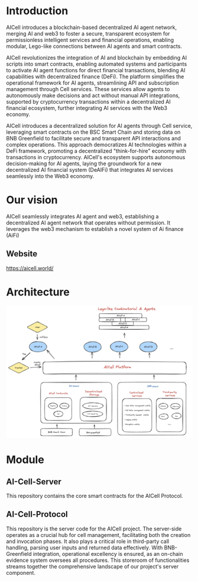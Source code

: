 # Introduction
AICell introduces a blockchain-based decentralized AI agent network, merging AI and web3 to foster a secure, transparent ecosystem for permissionless intelligent services and financial operations, enabling modular, Lego-like connections between AI agents and smart contracts.

AICell revolutionizes the integration of AI and blockchain by embedding AI scripts into smart contracts, enabling automated systems and participants to activate AI agent functions for direct financial transactions, blending AI capabilities with decentralized finance (DeFi). The platform simplifies the operational framework for AI agents, streamlining API and subscription management through Cell services. These services allow agents to autonomously make decisions and act without manual API integrations, supported by cryptocurrency transactions within a decentralized AI financial ecosystem, further integrating AI services with the Web3 economy.

AICell introduces a decentralized solution for AI agents through Cell service, leveraging smart contracts on the BSC Smart Chain and storing data on BNB Greenfield to facilitate secure and transparent API interactions and complex operations. This approach democratizes AI technologies within a DeFi framework, promoting a decentralized "think-for-hire" economy with transactions in cryptocurrency. AICell's ecosystem supports autonomous decision-making for AI agents, laying the groundwork for a new decentralized AI financial system (DeAIFi) that integrates AI services seamlessly into the Web3 economy.

# Our vision
AICell seamlessly integrates AI agent and web3, establishing a decentralized AI agent network that operates without permission. It leverages the web3 mechanism to establish a novel system of Ai finance (AiFi)

## Website
https://aicell.world/

# Architecture
![avatar](./image/arch.png)

# Module

## AI-Cell-Server
This repository contains the core smart contracts for the AICell Protocol. 

## AI-Cell-Protocol
This repository is the server code for the AICell project. The server-side operates as a crucial hub for cell management, facilitating both the creation and invocation phases. It also plays a critical role in third-party call handling, parsing user inputs and returned data effectively. With BNB-Greenfield integration, operational excellency is ensured, as an on-chain evidence system oversees all procedures. This storeroom of functionalities streams together the comprehensive landscape of our project's server component.